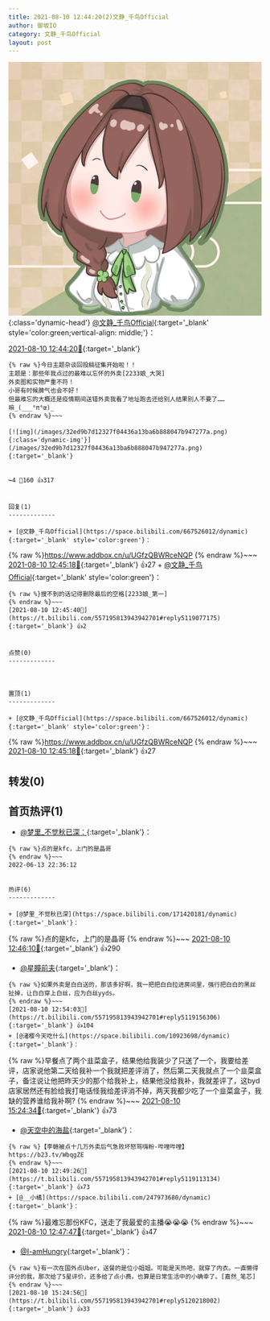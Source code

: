 ```yaml
---
title: 2021-08-10 12:44:20(2)文静_千鸟Official
author: 御坂IO
category: 文静_千鸟Official
layout: post
---
```


![img](/images/ac7482ed1b9a7f203dc68c0c4a77c488a27b108a.jpg){:class='dynamic-head'}
[@文静_千鸟Official](https://space.bilibili.com/667526012/dynamic){:target='_blank' style='color:green;vertical-align: middle;'}：

[2021-08-10 12:44:20🔗](https://t.bilibili.com/557195813943942701){:target='_blank'}

~~~
{% raw %}今日主题杂谈回投稿征集开始啦！！
主题是：那些年我点过的最难以忘怀的外卖[2233娘_大哭]
外卖图和实物严重不符！
小哥有时候脾气也会不好！
但最难忘的大概还是疫情期间送错外卖我看了地址跑去还给别人结果别人不要了……
嘛_(___°π°œ)_
{% endraw %}~~~

[![img](/images/32ed9b7d12327f04436a13ba6b888047b947277a.png){:class='dynamic-img'}](/images/32ed9b7d12327f04436a13ba6b888047b947277a.png){:target='_blank'}


↪️4 💬160 👍317


回复(1)
-------------

+ [@文静_千鸟Official](https://space.bilibili.com/667526012/dynamic){:target='_blank' style='color:green'}：
~~~
{% raw %}https://www.addbox.cn/u/UGfzQBWRceNQP
{% endraw %}~~~
[2021-08-10 12:45:18🔗](https://t.bilibili.com/557195813943942701#reply5119081059){:target='_blank'} 👍27
    + [@文静_千鸟Official](https://space.bilibili.com/667526012/dynamic){:target='_blank' style='color:green'}：
~~~
{% raw %}搜不到的话记得删除最后的空格[2233娘_第一]
{% endraw %}~~~
[2021-08-10 12:45:40🔗](https://t.bilibili.com/557195813943942701#reply5119077175){:target='_blank'} 👍2


点赞(0)
-------------



置顶(1)
-------------

+ [@文静_千鸟Official](https://space.bilibili.com/667526012/dynamic){:target='_blank' style='color:green'}：
~~~
{% raw %}https://www.addbox.cn/u/UGfzQBWRceNQP
{% endraw %}~~~
[2021-08-10 12:45:18🔗](https://t.bilibili.com/557195813943942701#reply5119081059){:target='_blank'} 👍27


转发(0)
-------------



首页热评(1)
-------------

+ [@梦里_不觉秋已深：](https://space.bilibili.com/171420181/dynamic){:target='_blank'}：
~~~
{% raw %}点的是kfc，上门的是晶哥
{% endraw %}~~~
2022-06-13 22:36:12


热评(6)
-------------

+ [@梦里_不觉秋已深](https://space.bilibili.com/171420181/dynamic){:target='_blank'}：
~~~
{% raw %}点的是kfc，上门的是晶哥
{% endraw %}~~~
[2021-08-10 12:46:10🔗](https://t.bilibili.com/557195813943942701#reply5119078646){:target='_blank'} 👍290
+ [@星瞳前夫](https://space.bilibili.com/26243078/dynamic){:target='_blank'}：
~~~
{% raw %}如果外卖是白白送的，那该多好啊，我一把把白白拉进房间里，强行把白白的黑丝扯掉，让白白穿上白丝，应为白丝yyds。
{% endraw %}~~~
[2021-08-10 12:54:03🔗](https://t.bilibili.com/557195813943942701#reply5119156306){:target='_blank'} 👍104
+ [@渚樱今天吃什么](https://space.bilibili.com/10923698/dynamic){:target='_blank'}：
~~~
{% raw %}早餐点了两个韭菜盒子，结果他给我装少了只送了一个，我要给差评，店家说他第二天给我补一个我就把差评消了，然后第二天我就点了一个韭菜盒子，备注说让他把昨天少的那个给我补上，结果他没给我补，我就差评了，这byd店家居然还有脸给我打电话怪我给差评消不掉，两天我都少吃了一个韭菜盒子，我缺的营养谁给我补啊?
{% endraw %}~~~
[2021-08-10 15:24:34🔗](https://t.bilibili.com/557195813943942701#reply5120217199){:target='_blank'} 👍73
+ [@天空中的海盐](https://space.bilibili.com/28951123/dynamic){:target='_blank'}：
~~~
{% raw %}【李赣被点十几万外卖后气急败坏怒骂嗨粉-哔哩哔哩】https://b23.tv/WbqgZE
{% endraw %}~~~
[2021-08-10 12:49:26🔗](https://t.bilibili.com/557195813943942701#reply5119113134){:target='_blank'} 👍73
+ [@__小橘](https://space.bilibili.com/247973680/dynamic){:target='_blank'}：
~~~
{% raw %}最难忘那份KFC，送走了我最爱的主播😭😭😭
{% endraw %}~~~
[2021-08-10 12:47:47🔗](https://t.bilibili.com/557195813943942701#reply5119093365){:target='_blank'} 👍47
+ [@I-amHungry](https://space.bilibili.com/6715117/dynamic){:target='_blank'}：
~~~
{% raw %}有一次在国外点Uber，送餐的是位小姐姐。可能是天热吧，就穿了内衣。一直懒得评分的我，那次给了5星评价，还多给了点小费。也算是日常生活中的小确幸了。[嘉然_笔芯]
{% endraw %}~~~
[2021-08-10 15:24:56🔗](https://t.bilibili.com/557195813943942701#reply5120218002){:target='_blank'} 👍33


